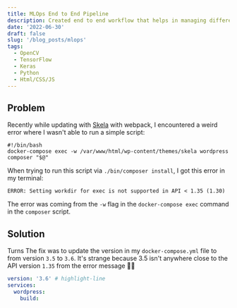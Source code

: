 ```yaml
---
title: MLOps End to End Pipeline
description: Created end to end workflow that helps in managing different stages of machine learning projects. 
date: '2022-06-30'
draft: false
slug: '/blog_posts/mlops'
tags:
  - OpenCV
  - TensorFlow
  - Keras
  - Python
  - Html/CSS/JS
---
```


## Problem

Recently while updating with [Skela](https://github.com/Upstatement/skela-wp-theme) with webpack, I encountered a weird error where I wasn't able to run a simple script:

```shell:title=bin/composer
#!/bin/bash
docker-compose exec -w /var/www/html/wp-content/themes/skela wordpress composer "$@"
```

When trying to run this script via `./bin/composer install`, I got this error in my terminal:

```shell
ERROR: Setting workdir for exec is not supported in API < 1.35 (1.30)
```

The error was coming from the `-w` flag in the `docker-compose exec` command in the `composer` script.

## Solution

Turns The fix was to update the version in my `docker-compose.yml` file to from version `3.5` to `3.6`. It's strange because 3.5 isn't anywhere close to the API version `1.35` from the error message 🤷‍♀️

```yaml:title=docker-compose.yml
version: '3.6' # highlight-line
services:
  wordpress:
    build:
```
